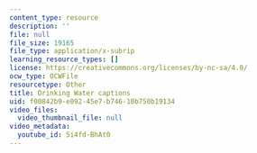 ```yaml
---
content_type: resource
description: ''
file: null
file_size: 19165
file_type: application/x-subrip
learning_resource_types: []
license: https://creativecommons.org/licenses/by-nc-sa/4.0/
ocw_type: OCWFile
resourcetype: Other
title: Drinking Water captions
uid: f00842b9-e092-45e7-b746-10b750b19134
video_files:
  video_thumbnail_file: null
video_metadata:
  youtube_id: 5i4fd-BhAt0
---
```


